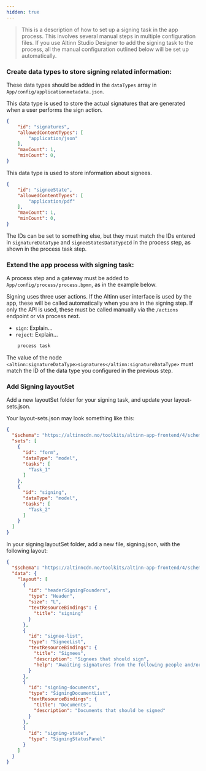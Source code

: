 ```yaml
---
hidden: true
---
```


> This is a description of how to set up a signing task in the app process. This involves several manual steps in multiple
> configuration files.
> If you use Altinn Studio Designer to add the signing task to the process, all the manual configuration outlined below
> will be set up automatically. 

### Create data types to store signing related information:

These data types should be added in the `dataTypes` array in `App/config/applicationmetadata.json`.

This data type is used to store the actual signatures that are generated when a user performs the sign action. 

```json
{
    "id": "signatures",
    "allowedContentTypes": [
        "application/json"
    ],
    "maxCount": 1,
    "minCount": 0,
}
```

This data type is used to store information about signees.

```json
{
    "id": "signeeState",
    "allowedContentTypes": [
        "application/pdf"
    ],
    "maxCount": 1,
    "minCount": 0,
}
```

 The IDs can be set to something else, but they must match the IDs entered in `signatureDataType` and `signeeStatesDataTypeId` in the process step, as shown in the process task step.

### Extend the app process with signing task:

A process step and a gateway must be added to `App/config/process/process.bpmn`, as in the example below.

Signing uses three user actions. If the Altinn user interface is used by the app, these will be called automatically when you are in the signing step. If only the API is used, these must be called manually via the `/actions` endpoint or via process next.
- `sign`: Explain...
- `reject`: Explain...

```xml
    process task
```
The value of the node `<altinn:signatureDataType>signatures</altinn:signatureDataType>` must match the ID of the data type you configured in the previous step.

### Add Signing layoutSet

Add a new layoutSet folder for your signing task, and update your layout-sets.json.

Your layout-sets.json may look something like this:

```json
{
  "$schema": "https://altinncdn.no/toolkits/altinn-app-frontend/4/schemas/json/layout/layout-sets.schema.v1.json",
  "sets": [
    {
      "id": "form",
      "dataType": "model",
      "tasks": [
        "Task_1"
      ]
    },
    {
      "id": "signing",
      "dataType": "model",
      "tasks": [
        "Task_2"
      ]
    }
  ]
}
```

In your signing layoutSet folder, add a new file, signing.json, with the following layout:

```json
{
  "$schema": "https://altinncdn.no/toolkits/altinn-app-frontend/4/schemas/json/layout/layout.schema.v1.json",
  "data": {
    "layout": [
      {
        "id": "headerSigningFounders",
        "type": "Header",
        "size": "L",
        "textResourceBindings": {
          "title": "signing"
        }
      },
      {
        "id": "signee-list",
        "type": "SigneeList",
        "textResourceBindings": {
          "title": "Signees",
          "description": "Signees that should sign",
          "help": "Awaiting signatures from the following people and/or organsations"
        }
      },
      {
        "id": "signing-documents",
        "type": "SigningDocumentList",
        "textResourceBindings": {
          "title": "Documents",
          "description": "Documents that should be signed"
        }
      },
      {
        "id": "signing-state",
        "type": "SigningStatusPanel"
      }
    ]
  }
}
```